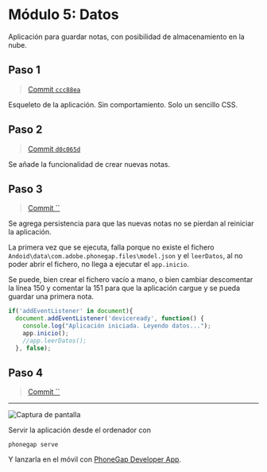 # Módulo 5: Datos

Aplicación para guardar notas, con posibilidad de almacenamiento en la nube.

## Paso 1

> [Commit `ccc88ea`](https://github.com/pacoqueen/ejercicios_phonegap/tree/ccc88ea1252d7eb13351abbe034cd85d1784e82b)

Esqueleto de la aplicación. Sin comportamiento. Solo un sencillo CSS.


## Paso 2

> [Commit `d0c065d`](https://github.com/pacoqueen/ejercicios_phonegap/tree/d0c065d0804ec903e9d4f18177415726e85b3822)

Se añade la funcionalidad de crear nuevas notas.

## Paso 3

> [Commit ``](https://github.com/pacoqueen/ejercicios_phonegap/tree/)

Se agrega persistencia para que las nuevas notas no se pierdan al reiniciar la aplicación.

La primera vez que se ejecuta, falla porque no existe el fichero `Andoid\data\com.adobe.phonegap.files\model.json` y el `leerDatos`, al no poder abrir el fichero, no llega a ejecutar el `app.inicio`.

Se puede, bien crear el fichero vacío a mano, o bien cambiar descomentar la línea 150 y comentar la 151 para que la aplicación cargue y se pueda guardar una primera nota.

```javascript
if('addEventListener' in document){
  document.addEventListener('deviceready', function() {
    console.log("Aplicación iniciada. Leyendo datos...");
    app.inicio();
    //app.leerDatos();
  }, false);
```

## Paso 4

> [Commit ``](https://github.com/pacoqueen/ejercicios_phonegap/tree/)



---

![Captura de pantalla](www/img/.png)

Servir la aplicación desde el ordenador con
```
phonegap serve
```
Y lanzarla en el móvil con [PhoneGap Developer App](http://docs.phonegap.com/getting-started/2-install-mobile-app/).

